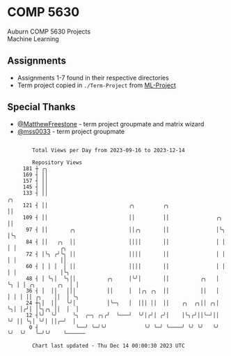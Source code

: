 # COMP 5630
Auburn COMP 5630 Projects  
Machine Learning

## Assignments
- Assignments 1-7 found in their respective directories
- Term project copied in `./Term-Project` from [ML-Project](https://github.com/wumphlett/ML-Project)

## Special Thanks
- [@MatthewFreestone](https://github.com/MatthewFreestone) - term project groupmate and matrix wizard
- [@mss0033](https://github.com/mss0033) - term project groupmate

```

        Total Views per Day from 2023-09-16 to 2023-12-14

        Repository Views
     181 ┼ ╭╮
     169 ┤ ││
     157 ┤ ││
     145 ┤ ││
     133 ┤ ││                                                           ╭╮
     121 ┤ ││                          ╭╮         ╭╮                    ││
     109 ┤ ││                          ││         ││               ╭╮   ││
      97 ┤ ││       ╭╮                 ││╭╮       ││               │╰╮  │╰╮
      84 ┤ ││   ╭╮  ││                 ││││       ││               │ │  │ │              ╭╮
      72 ┤ │╰╮ ╭╯╰╮ ││                 ││││       ││               │ │  │ │              ││
      60 ┤ │ │ │  │ ││                 ││││       ││               │ │  │ │              │╰╮
      48 ┤ │ ╰╮│  ╰╮││          ╭╮     │╰╯│       ││          ╭╮   │ ╰╮ │ │ ╭╮       ╭╮  │ │
      36 ┤ │  ││   │││          ││     │  │╭╮ ╭╮  ││          ││   │  │ │ │ ││ ╭╮    ││  │ ╰╮
      24 ┼╮│  ││   ╰╯│          │╰─╮   │  │││ ││  ││    ╭╮  ╭╮││ ╭╮│  ╰╮│ │╭╯│ │╰╮╭╮ ││  │  │
      12 ┤╰╯  ╰╯     ╰╮  ╭─╮ ╭╮╭╯  ╰───╯  ╰╯│╭╯│ ╭╯│    │╰╮╭╯││╰─╯││   ╰╯ ││ ╰╮│ ╰╯│ ││╭─╯  │
       0 ┤            ╰──╯ ╰─╯╰╯            ╰╯ ╰─╯ ╰────╯ ╰╯ ╰╯   ╰╯      ╰╯  ╰╯   ╰─╯╰╯    ╰──────

        Chart last updated - Thu Dec 14 00:00:30 2023 UTC
        
```
